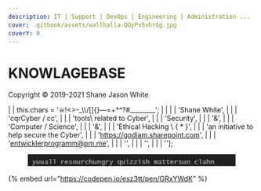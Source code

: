 ```yaml
---
description: IT | Support | DevOps | Engineering | Administration ...
cover: .gitbook/assets/wallhalla-QOyPv5xhrGg.jpg
coverY: 0
---
```


# KNOWLAGEBASE
Copyright © 2019-2021 Shane Jason White

|   | this.chars = '☠!<>-\_\\\\/\[]{}—=+\*^?#\_\_\_\_\_\_\_\_';                                                                                                                                                                                                                                                                           |
                                                                                                                                            |
|   | 'Shane White',                                                                                                                                                                                                                                                                                                                      |
|   | 'cqrCyber / cc',                                                                                                                                                                                                                                                                                                                    |
|   | 'tools\ related to Cyber',                                                                                                                                                                                                                                                                                                          |
|   | 'Security',                                                                                                                                                                                                                                                                                                                         |
|   | '&',                                                                                                                                                                                                                                                                                                                                |
|   | 'Computer / Science',                                                                                                                                                                                                                                                                                                               |
|   | '&',                                                                                                                                                                                                                                                                                                                                |
|   | 'Ethical Hacking \ { \* }',                                                                                                                                                                                                                                                                                                         |
|   | 'an initiative to help secure the Cyber',                                                                                                                                                                                                                                                                                           |
|   | 'https://godiam.sharepoint.com',                                                                                                                                                                                                                                                                                                    |
|   | 'entwicklerprogramm@pm.me',                                                                                                                                                                                                                                                                                                         |
|   | '',                                                                                                                                                                                                                                                                                                                                 |
|   | '',                                                                                                                                                                                                                                                                                                                                 |
|   | ''];                                                                                                                                                             


<figure><img src=".gitbook/assets/image.png" alt=""><figcaption></figcaption></figure>

{% embed url="https://codepen.io/esz3tt/pen/GRxYWdK" %}
